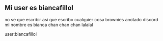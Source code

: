 ## Mi user es biancafillol
no se que escribir
asi que escribo cualquier cosa
brownies
anotado
discord
mi nombre es bianca
chan chan chan
lalalal

user:biancafillol
